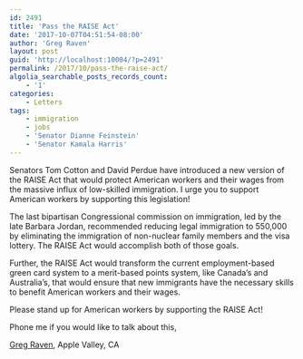 ```yaml
---
id: 2491
title: 'Pass the RAISE Act'
date: '2017-10-07T04:51:54-08:00'
author: 'Greg Raven'
layout: post
guid: 'http://localhost:10004/?p=2491'
permalink: /2017/10/pass-the-raise-act/
algolia_searchable_posts_records_count:
    - '1'
categories:
    - Letters
tags:
    - immigration
    - jobs
    - 'Senator Dianne Feinstein'
    - 'Senator Kamala Harris'
---
```


Senators Tom Cotton and David Perdue have introduced a new version of the RAISE Act that would protect American workers and their wages from the massive influx of low-skilled immigration. I urge you to support American workers by supporting this legislation!

The last bipartisan Congressional commission on immigration, led by the late Barbara Jordan, recommended reducing legal immigration to 550,000 by eliminating the immigration of non-nuclear family members and the visa lottery. The RAISE Act would accomplish both of those goals.

Further, the RAISE Act would transform the current employment-based green card system to a merit-based points system, like Canada’s and Australia’s, that would ensure that new immigrants have the necessary skills to benefit American workers and their wages.

Please stand up for American workers by supporting the RAISE Act!

Phone me if you would like to talk about this,

[Greg Raven](https://www.gregraven.org/), Apple Valley, CA